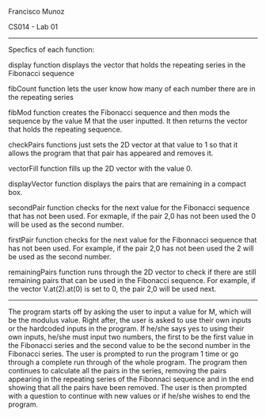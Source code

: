 Francisco Munoz

CS014 - Lab 01

-------------------------------------------------------------------------------  
Specfics of each function:

display function displays the vector that holds the repeating series in the Fibonacci sequence

fibCount function lets the user know how many of each number there are in the repeating series

fibMod function creates the Fibonacci sequence and then mods the sequence by the value M that the user inputted. It then returns the vector that holds the repeating sequence.

checkPairs functions just sets the 2D vector at that value to 1 so that it allows the program that that pair has appeared and removes it.

vectorFill function fills up the 2D vector with the value 0.

displayVector function displays the pairs that are remaining in a compact box.

secondPair function checks for the next value for the Fibonacci sequence that has not been used. For exmaple, if the pair 2,0 has not been used the 0 will be used as the second number.

firstPair function checks for the next value for the Fibonnacci sequence that has not been used. For example, if the pair 2,0 has not been used the 2 will be used as the second number.

remainingPairs function runs through the 2D vector to check if there are still remaining pairs that can be used in the Fibonacci sequence. For example, if the vector V.at(2).at(0) is set to 0, the pair 2,0 will be used next.

--------------------------------------------------------------------------------

The program starts off by asking the user to input a value for M, which will be the
modulus value. Right after, the user is asked to use their own inputs or the hardcoded inputs
in the program. If he/she says yes to using their own inputs, he/she must input two numbers, 
the first to be the first value in the Fibonacci series and the second value to be the second
number in the Fibonacci series. The user is prompted to run the program 1 time or go through
a complete run through of the whole program. The program then continues to calculate all the pairs in 
the series, removing the pairs appearing in the repeating series of the Fibonnaci sequence
and in the end showing that all the pairs have been removed. The user is then prompted 
with a question to continue with new values or if he/she wishes to end the program.
